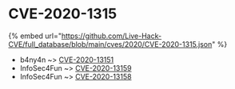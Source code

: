# CVE-2020-1315
{% embed url="https://github.com/Live-Hack-CVE/full_database/blob/main/cves/2020/CVE-2020-1315.json" %}

* b4ny4n ~> [CVE-2020-13151](https://www.alice-snow.ru/2020/database/cve-2020-1315/cve-2020-13151-b4ny4n)
* InfoSec4Fun ~> [CVE-2020-13159](https://www.alice-snow.ru/2020/database/cve-2020-1315/cve-2020-13159-infosec4fun)
* InfoSec4Fun ~> [CVE-2020-13158](https://www.alice-snow.ru/2020/database/cve-2020-1315/cve-2020-13158-infosec4fun)